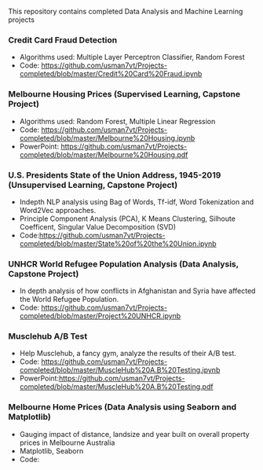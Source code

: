 This repository contains completed Data Analysis and Machine Learning projects
### Credit Card Fraud Detection 
- Algorithms used: Multiple Layer Perceptron Classifier, Random Forest
- Code: https://github.com/usman7vt/Projects-completed/blob/master/Credit%20Card%20Fraud.ipynb

### Melbourne Housing Prices (Supervised Learning, Capstone Project)
- Algorithms used: Random Forest, Multiple Linear Regression
- Code: https://github.com/usman7vt/Projects-completed/blob/master/Melbourne%20Housing.ipynb
- PowerPoint: https://github.com/usman7vt/Projects-completed/blob/master/Melbourne%20Housing.pdf

### U.S. Presidents State of the Union Address, 1945-2019 (Unsupervised Learning, Capstone Project)
- Indepth NLP analysis using Bag of Words, Tf-idf, Word Tokenization and Word2Vec approaches.
- Principle Component Analysis (PCA), K Means Clustering, Silhoute Coefficent, Singular Value Decomposition (SVD)
- Code:https://github.com/usman7vt/Projects-completed/blob/master/State%20of%20the%20Union.ipynb 

### UNHCR World Refugee Population Analysis (Data Analysis, Capstone Project)
- In depth analysis of  how conflicts in Afghanistan and Syria have affected the World Refugee Population.
- Code: https://github.com/usman7vt/Projects-completed/blob/master/Project%20UNHCR.ipynb

### Musclehub A/B Test 
- Help Musclehub, a fancy gym, analyze the results of their A/B test.
- Code: https://github.com/usman7vt/Projects-completed/blob/master/MuscleHub%20A.B%20Testing.ipynb
- PowerPoint:https://github.com/usman7vt/Projects-completed/blob/master/MuscleHub%20A.B%20Testing.pdf

### Melbourne Home Prices (Data Analysis using Seaborn and Matplotlib)
- Gauging impact of distance, landsize and year built on overall property prices in Melbourne Australia
- Matplotlib, Seaborn
- Code: 

